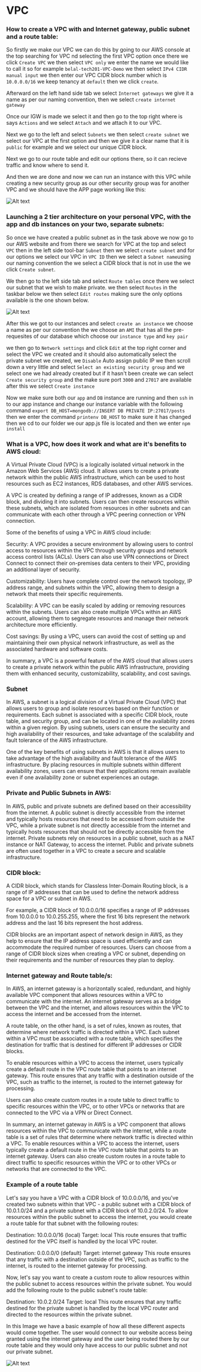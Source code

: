 # VPC

### How to create a VPC with and Internet gateway, public subnet and a route table:


So firstly we make our VPC we can do this by going to our AWS console at the top searching for VPC nd selecting the first VPC option once there we click `Create VPC` we then select `VPC only` we enter the name we would like to call it so for example `belal-tech201-VPC-Demo` we then select 
`IPv4 CIDR manual input`
we then enter our VPC CIDR block number which is `10.0.0.0/16` we keep tenancy at `default` then we click `create`.

Afterward on the left hand side tab we select `Internet gateways` we give it a name as per our naming convention, then we select `create internet gateway` 

Once our IGW is made we select it and then go to the top right where is says `Actions` and we select `Attach` and we attach it to our VPC.

Next we go to the left and select `Subnets` we then select `create subnet` we select our VPC at the first option and then we give it a clear name that it is `public` for example and we select our unique CIDR block. 


Next we go to our route table and edit our options there, so it can recieve traffic and know where to send it.  

And then we are done and now we can run an instance with this VPC while creating a new security group as our other security group was for another VPC and we should have the APP page working like this:

![Alt text](../images/Sparta_test_app.png)



### Launching a 2 tier architecture on your personal VPC, with the app and db instances on your two, separate subnets:

So once we have created a public subnet as in the task above we now go to our AWS website and from there we search for VPC at the top and select `VPC` then in the left side tool-bar `Subnet` then we select `create subnet` and for our options we select our VPC in `VPC ID` then we select a `Subnet name`using our naming convention the we select a CIDR block that is not in use the we click `Create subnet`.

We then go to the left side tab and select `Route tables` once there we select our subnet that we wish to make private. we then select `Routes` in the taskbar below we then select `Edit routes` making sure the only options available is the one shown below.

![Alt text](../images/edit%20route.png)


After this we got to our instances and select `create an instance` we choose a name as per our convention the we choose an `AMI` that has all the pre-requesites of our database which choose our `instance type` and `key pair`

we then go to `Network settings` and click `Edit` at the top right corner and select the VPC we created and it should also automatically select the private subnet we created, we `Disable` Auto assign public IP 
we then scroll down a very little and select `Select an existing security group` and we select one we had already created but if it hasn't been create we can select `Create security group` and the make sure port `3000` and `27017` are available after this we select `Create instance`

Now we make sure both our `app` and `DB` instance are running and then `ssh` in to our app instance and change our instance variable with the following command `export DB_HOST=mongodb://INSERT DB PRIVATE IP:27017/posts` then we enter the command `printenv DB_HOST` to make sure it has changed then we cd to our folder we our app.js file is located and then we enter `npm install`









### What is a VPC, how does it work and what are it's benefits to AWS cloud:

A Virtual Private Cloud (VPC) is a logically isolated virtual network in the Amazon Web Services (AWS) cloud. It allows users to create a private network within the public AWS infrastructure, which can be used to host resources such as EC2 instances, RDS databases, and other AWS services.

A VPC is created by defining a range of IP addresses, known as a CIDR block, and dividing it into subnets. Users can then create resources within these subnets, which are isolated from resources in other subnets and can communicate with each other through a VPC peering connection or VPN connection.

Some of the benefits of using a VPC in AWS cloud include:

Security: A VPC provides a secure environment by allowing users to control access to resources within the VPC through security groups and network access control lists (ACLs). Users can also use VPN connections or Direct Connect to connect their on-premises data centers to their VPC, providing an additional layer of security.

Customizability: Users have complete control over the network topology, IP address range, and subnets within the VPC, allowing them to design a network that meets their specific requirements.

Scalability: A VPC can be easily scaled by adding or removing resources within the subnets. Users can also create multiple VPCs within an AWS account, allowing them to segregate resources and manage their network architecture more efficiently.

Cost savings: By using a VPC, users can avoid the cost of setting up and maintaining their own physical network infrastructure, as well as the associated hardware and software costs.

In summary, a VPC is a powerful feature of the AWS cloud that allows users to create a private network within the public AWS infrastructure, providing them with enhanced security, customizability, scalability, and cost savings.

### Subnet

In AWS, a subnet is a logical division of a Virtual Private Cloud (VPC) that allows users to group and isolate resources based on their function or requirements. Each subnet is associated with a specific CIDR block, route table, and security group, and can be located in one of the availability zones within a given region. By using subnets, users can ensure the security and high availability of their resources, and take advantage of the scalability and fault tolerance of the AWS infrastructure.

One of the key benefits of using subnets in AWS is that it allows users to take advantage of the high availability and fault tolerance of the AWS infrastructure. By placing resources in multiple subnets within different availability zones, users can ensure that their applications remain available even if one availability zone or subnet experiences an outage.

### Private and Public Subnets in AWS:

In AWS, public and private subnets are defined based on their accessibility from the internet. A public subnet is directly accessible from the internet and typically hosts resources that need to be accessed from outside the VPC, while a private subnet is not directly accessible from the internet and typically hosts resources that should not be directly accessible from the internet. Private subnets rely on resources in a public subnet, such as a NAT instance or NAT Gateway, to access the internet. Public and private subnets are often used together in a VPC to create a secure and scalable infrastructure.


### CIDR block:

A CIDR block, which stands for Classless Inter-Domain Routing block, is a range of IP addresses that can be used to define the network address space for a VPC or subnet in AWS. 

For example, a CIDR block of 10.0.0.0/16 specifies a range of IP addresses from 10.0.0.0 to 10.0.255.255, where the first 16 bits represent the network address and the last 16 bits represent the host address.

CIDR blocks are an important aspect of network design in AWS, as they help to ensure that the IP address space is used efficiently and can accommodate the required number of resources. Users can choose from a range of CIDR block sizes when creating a VPC or subnet, depending on their requirements and the number of resources they plan to deploy.

### Internet gateway and Route table/s:


In AWS, an internet gateway is a horizontally scaled, redundant, and highly available VPC component that allows resources within a VPC to communicate with the internet. An internet gateway serves as a bridge between the VPC and the internet, and allows resources within the VPC to access the internet and be accessed from the internet.

A route table, on the other hand, is a set of rules, known as routes, that determine where network traffic is directed within a VPC. Each subnet within a VPC must be associated with a route table, which specifies the destination for traffic that is destined for different IP addresses or CIDR blocks.

To enable resources within a VPC to access the internet, users typically create a default route in the VPC route table that points to an internet gateway. This route ensures that any traffic with a destination outside of the VPC, such as traffic to the internet, is routed to the internet gateway for processing.

Users can also create custom routes in a route table to direct traffic to specific resources within the VPC, or to other VPCs or networks that are connected to the VPC via a VPN or Direct Connect.

In summary, an internet gateway in AWS is a VPC component that allows resources within the VPC to communicate with the internet, while a route table is a set of rules that determine where network traffic is directed within a VPC. To enable resources within a VPC to access the internet, users typically create a default route in the VPC route table that points to an internet gateway. Users can also create custom routes in a route table to direct traffic to specific resources within the VPC or to other VPCs or networks that are connected to the VPC.


### Example of a route table 

Let's say you have a VPC with a CIDR block of 10.0.0.0/16, and you've created two subnets within that VPC - a public subnet with a CIDR block of 10.0.1.0/24 and a private subnet with a CIDR block of 10.0.2.0/24. To allow resources within the public subnet to access the internet, you would create a route table for that subnet with the following routes:

Destination: 10.0.0.0/16 (local)
Target: local
This route ensures that traffic destined for the VPC itself is handled by the local VPC router.

Destination: 0.0.0.0/0 (default)
Target: internet gateway
This route ensures that any traffic with a destination outside of the VPC, such as traffic to the internet, is routed to the internet gateway for processing.

Now, let's say you want to create a custom route to allow resources within the public subnet to access resources within the private subnet. You would add the following route to the public subnet's route table:

Destination: 10.0.2.0/24
Target: local
This route ensures that any traffic destined for the private subnet is handled by the local VPC router and directed to the resources within the private subnet.


In this Image we have a basic example of how all these different aspects would come together. The user would connect to our website access being granted using the internet gateway and the user being routed there by our route table and they would only have access to our public subnet and not our private subnet.


![Alt text](../images/VPC-internetgateway-route.jpeg)